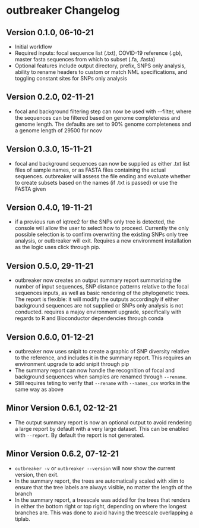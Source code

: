 # outbreaker Changelog

## Version 0.1.0, 06-10-21

- Initial workflow
- Required inputs: focal sequence list (.txt), COVID-19 reference (.gb),
 master fasta sequences from which to subset (.fa, .fasta)
 - Optional features include output directory, prefix, SNPS only analysis,
 ability to rename headers to custom or match NML specifications,
 and toggling constant sites for SNPs only analysis
 
## Version 0.2.0, 02-11-21
 
 - focal and background filtering step can now be used with --filter,
 where the sequences can be filtered based on genome completeness and
 genome length. The defaults are set to 90% genome completeness and
 a genome length of 29500 for ncov
 
## Version 0.3.0, 15-11-21
 
 - focal and background sequences can now be supplied as either .txt list files 
 of sample names, or as FASTA files containing the actual sequences. outbreaker 
 will assess the file ending and evaluate whether to create subsets based on the 
 names (if .txt is passed) or use the FASTA given
 
## Version 0.4.0, 19-11-21
 - if a previous run of iqtree2 for the SNPs only tree is detected, the console will
 allow the user to select how to proceed. Currently the only possible selection is to confirm
 overwriting the existing SNPs only tree analysis, or outbreaker will exit. Requires a new environment
 installation as the logic uses click through pip. 
 
 
## Version 0.5.0, 29-11-21
 - outbreaker now creates an output summary report summarizing the number of input sequences, SNP distance patterns relative to the focal sequences inputs, as well as basic rendering of the phylogenetic trees. The report is flexible: it will modify the outputs accordingly if either background sequences are not supplied or SNPs only analysis is not conducted. requires a majoy environment upgrade, specifically with regards to R and Bioconductor dependencies through conda
  

## Version 0.6.0, 01-12-21
 - outbreaker now uses snipit to create a graphic of SNP diversity relative to the reference, and includes it in the summary report. This requires an environment upgrade to add snipit through pip
 - The summary report can now handle the recognition of focal and background sequences when samples are renamed through ```--rename```.
 - Still requires teting to verify that ```--rename``` with ```--names_csv``` works in the same way as above

## Minor Version 0.6.1, 02-12-21
 - The output summary report is now an optional output to avoid rendering a large report by default with a
   very large dataset. This can be enabled with ```--report```. By default the report is not generated.
   
## Minor Version 0.6.2, 07-12-21
 - ```outbreaker -v``` or ```outbreaker --version``` will now show the current version, then exit. 
 - In the summary report, the trees are automatically scaled with xlim to ensure that the tree labels are always visible, no matter the length of the branch
 - In the summary report, a treescale was added for the trees that renders in either the bottom right or top right, depending on where the longest branches are. This was done to avoid having the treescale overlapping a tiplab. 
